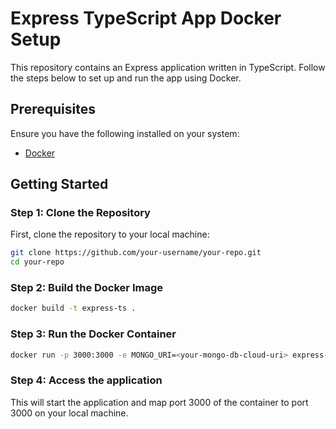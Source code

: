 # Express TypeScript App Docker Setup

This repository contains an Express application written in TypeScript. Follow the steps below to set up and run the app using Docker.

## Prerequisites

Ensure you have the following installed on your system:
- [Docker](https://www.docker.com/get-started)

## Getting Started

### Step 1: Clone the Repository

First, clone the repository to your local machine:

```bash
git clone https://github.com/your-username/your-repo.git
cd your-repo
``` 

### Step 2:  Build the Docker Image
```bash
docker build -t express-ts .
```

### Step 3: Run the Docker Container
```bash
docker run -p 3000:3000 -e MONGO_URI=<your-mongo-db-cloud-uri> express-ts
```

### Step 4: Access the application
This will start the application and map port 3000 of the container to port 3000 on your local machine.